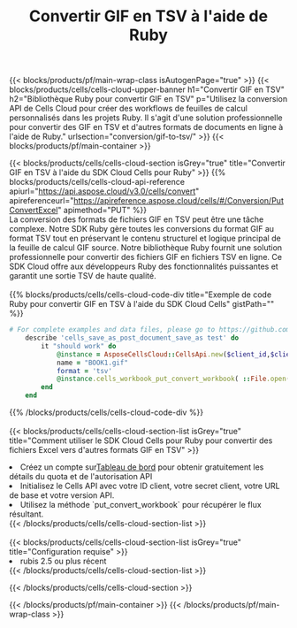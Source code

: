 ﻿---
title:  Convertir GIF en TSV à l'aide de Ruby
description: Utilisation du SDK Cloud Aspose.Cells pour Ruby pour convertir un fichier au format GIF en fichier au format TSV.
---
{{< blocks/products/pf/main-wrap-class isAutogenPage="true" >}}
{{< blocks/products/cells/cells-cloud-upper-banner h1="Convertir GIF en TSV" h2="Bibliothèque Ruby pour convertir GIF en TSV" p="Utilisez la conversion API de Cells Cloud pour créer des workflows de feuilles de calcul personnalisés dans les projets Ruby. Il s\'agit d\'une solution professionnelle pour convertir des GIF en TSV et d\'autres formats de documents en ligne à l\'aide de Ruby." urlsection="conversion/gif-to-tsv/" >}}
{{< blocks/products/pf/main-container >}}

{{< blocks/products/cells/cells-cloud-section isGrey="true" title="Convertir GIF en TSV à l\'aide du SDK Cloud Cells pour Ruby" >}}
{{% blocks/products/cells/cells-cloud-api-reference apiurl="https://api.aspose.cloud/v3.0/cells/convert" apireferenceurl="https://apireference.aspose.cloud/cells/#/Conversion/PutConvertExcel" apimethod="PUT" %}}
<br/>
La conversion des formats de fichiers GIF en TSV peut être une tâche complexe. Notre SDK Ruby gère toutes les conversions du format GIF au format TSV tout en préservant le contenu structurel et logique principal de la feuille de calcul GIF source. Notre bibliothèque Ruby fournit une solution professionnelle pour convertir des fichiers GIF en fichiers TSV en ligne. Ce SDK Cloud offre aux développeurs Ruby des fonctionnalités puissantes et garantit une sortie TSV de haute qualité.
<br/>
<br/>
{{% blocks/products/cells/cells-cloud-code-div title="Exemple de code Ruby pour convertir GIF en TSV à l\'aide du SDK Cloud Cells" gistPath="" %}}
 
```ruby
# For complete examples and data files, please go to https://github.com/aspose-cells-cloud/aspose-cells-cloud-ruby/
    describe 'cells_save_as_post_document_save_as test' do
        it "should work" do
            @instance = AsposeCellsCloud::CellsApi.new($client_id,$client_secret,"v3.0","https://api.aspose.cloud/")
            name = "BOOK1.gif"
            format = 'tsv'
            @instance.cells_workbook_put_convert_workbook( ::File.open(File.expand_path("data/"+name),"r")  {|io| io.read(io.size) },{:format=>format})     
        end
    end
```
 
{{% /blocks/products/cells/cells-cloud-code-div %}}
<br/>
<br/>
{{< blocks/products/cells/cells-cloud-section-list isGrey="true" title="Comment utiliser le SDK Cloud Cells pour Ruby pour convertir des fichiers Excel vers d\'autres formats GIF en TSV" >}}
<li> Créez un compte sur<a href="https://dashboard.aspose.cloud/">Tableau de bord</a> pour obtenir gratuitement les détails du quota et de l'autorisation API</li>
<li>Initialisez le Cells API avec votre ID client, votre secret client, votre URL de base et votre version API.</li>
<li>Utilisez la méthode `put_convert_workbook` pour récupérer le flux résultant.</li>
{{< /blocks/products/cells/cells-cloud-section-list >}}
<br/>
<br/>
{{< blocks/products/cells/cells-cloud-section-list isGrey="true" title="Configuration requise" >}}
<li>rubis 2.5 ou plus récent</li>
{{< /blocks/products/cells/cells-cloud-section-list >}}

{{< /blocks/products/cells/cells-cloud-section >}}

{{< /blocks/products/pf/main-container >}}
{{< /blocks/products/pf/main-wrap-class >}}
